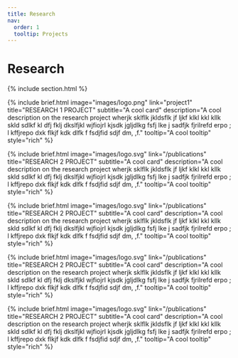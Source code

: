 ```yaml
---
title: Research
nav:
  order: 1
  tooltip: Projects
---
```


# <i class="fas fa-feather-alt"></i>Research

{% include section.html %}

{%
include brief.html
image="images/logo.png"
link="project1"
title="RESEARCH 1 PROJECT"
subtitle="A cool card"
description="A cool description on the research project
wherjk sklflk jkldsflk jf ljkf klkl kkl kllk skld sdlkf
kl dfj fklj dkslfjkl wjfiojrl kjsdk jgljdlkg fsfj lke j
sadfjk fjrilrefd erpo ; l kffjrepo dxk flkjf kdk dlfk f
fsdjfid sdjf  dm, ,f."
tooltip="A cool tooltip"
style="rich"
%}

{%
include brief.html
image="images/logo.svg"
link="/publications"
title="RESEARCH 2 PROJECT"
subtitle="A cool card"
description="A cool description on the research project
wherjk sklflk jkldsflk jf ljkf klkl kkl kllk skld sdlkf
kl dfj fklj dkslfjkl wjfiojrl kjsdk jgljdlkg fsfj lke j
sadfjk fjrilrefd erpo ; l kffjrepo dxk flkjf kdk dlfk f
fsdjfid sdjf  dm, ,f."
tooltip="A cool tooltip"
style="rich"
%}

{%
include brief.html
image="images/logo.svg"
link="/publications"
title="RESEARCH 2 PROJECT"
subtitle="A cool card"
description="A cool description on the research project
wherjk sklflk jkldsflk jf ljkf klkl kkl kllk skld sdlkf
kl dfj fklj dkslfjkl wjfiojrl kjsdk jgljdlkg fsfj lke j
sadfjk fjrilrefd erpo ; l kffjrepo dxk flkjf kdk dlfk f
fsdjfid sdjf  dm, ,f."
tooltip="A cool tooltip"
style="rich"
%}

{%
include brief.html
image="images/logo.svg"
link="/publications"
title="RESEARCH 2 PROJECT"
subtitle="A cool card"
description="A cool description on the research project
wherjk sklflk jkldsflk jf ljkf klkl kkl kllk skld sdlkf
kl dfj fklj dkslfjkl wjfiojrl kjsdk jgljdlkg fsfj lke j
sadfjk fjrilrefd erpo ; l kffjrepo dxk flkjf kdk dlfk f
fsdjfid sdjf  dm, ,f."
tooltip="A cool tooltip"
style="rich"
%}

{%
include brief.html
image="images/logo.svg"
link="/publications"
title="RESEARCH 2 PROJECT"
subtitle="A cool card"
description="A cool description on the research project
wherjk sklflk jkldsflk jf ljkf klkl kkl kllk skld sdlkf
kl dfj fklj dkslfjkl wjfiojrl kjsdk jgljdlkg fsfj lke j
sadfjk fjrilrefd erpo ; l kffjrepo dxk flkjf kdk dlfk f
fsdjfid sdjf  dm, ,f."
tooltip="A cool tooltip"
style="rich"
%}